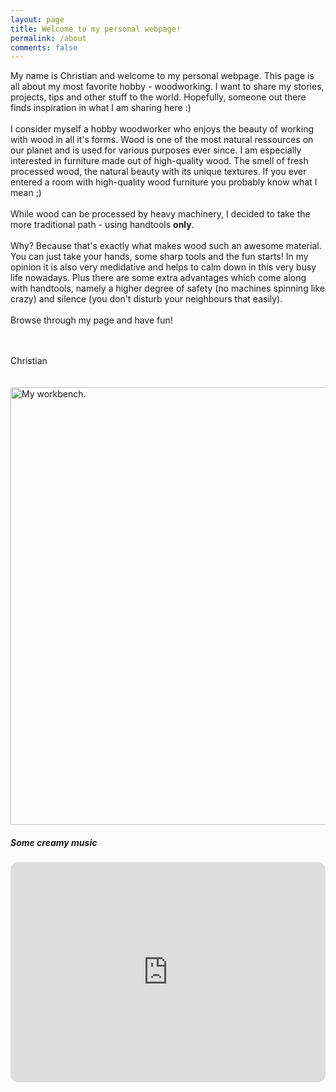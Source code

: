 ```yaml
---
layout: page
title: Welcome to my personal webpage!
permalink: /about
comments: false
---
```


<div class="row justify-content-between">
<div class="col-md-8 pr-5">

<p>My name is Christian and welcome to my personal webpage. 
This page is all about my most favorite hobby - woodworking. I want to share my stories, projects, tips and other stuff to the world. Hopefully, someone out there finds inspiration in what I am sharing here :)
<br><br>
I consider myself a hobby woodworker who enjoys the beauty of working with wood in all it's forms. Wood is one of the most natural ressources on our planet and is used for various purposes ever since. 
I am especially interested in furniture made out of high-quality wood. The smell of fresh processed wood, the natural beauty with its unique textures. If you ever entered a room with high-quality wood furniture you probably know what I mean ;)
<br><br>
While wood can be processed by heavy machinery, I decided to take the more traditional path - using handtools <b>only</b>. 
<br><br>
Why? Because that's exactly what makes wood such an awesome material. You can just take your hands, some sharp tools and the fun starts! In my opinion it is also very medidative and helps to calm down in this very busy life nowadays. Plus there are some extra advantages which come along with handtools, namely a higher degree of safety (no machines spinning like crazy) and silence (you don't disturb your neighbours that easily).
<br><br>
Browse through my page and have fun! 
<br><br><br>

Christian
<br><br><br>
<a href="//chrschoeffmann.github.io/assets/images/workbench01.jpg" data-lightbox="workbench01"     data-title="My workbench.">
    <img src="//chrschoeffmann.github.io/assets/images/workbench01.jpg" width="700" title="My workbench.">
</a>

</p>
</div>


<div class="col-md-4">

<div class="sticky-top sticky-top-80">
<h5>Some creamy music</h5>

<p> <iframe style="border-radius:12px" src="https://open.spotify.com/embed/track/6zb0M4Drdplz1fBaXbqxDA?utm_source=generator" width="100%" height="352" frameBorder="0" allowfullscreen="" allow="autoplay; clipboard-write; encrypted-media; fullscreen; picture-in-picture" loading="lazy"></iframe> </p>


</div>
</div>
</div>
